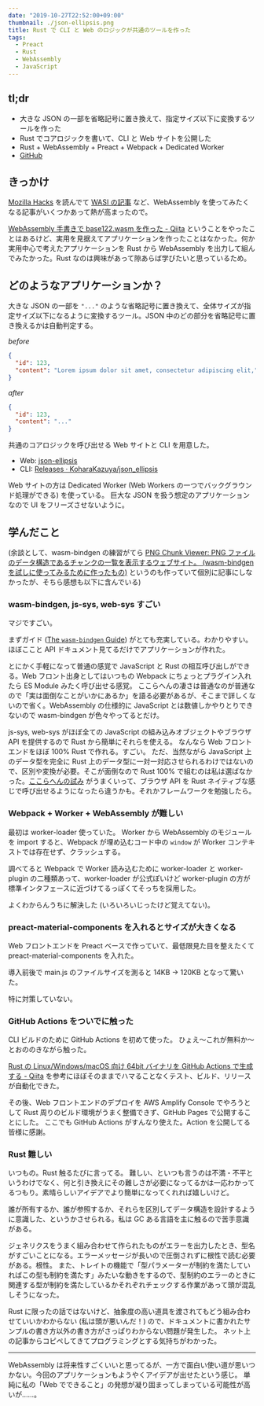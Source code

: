```yaml
---
date: "2019-10-27T22:52:00+09:00"
thumbnail: ./json-ellipsis.png
title: Rust で CLI と Web のロジックが共通のツールを作った
tags:
  - Preact
  - Rust
  - WebAssembly
  - JavaScript
---
```


## tl;dr

- 大きな JSON の一部を省略記号に置き換えて、指定サイズ以下に変換するツールを作った
- Rust でコアロジックを書いて、CLI と Web サイトを公開した
- Rust + WebAssembly + Preact + Webpack + Dedicated Worker
- [GitHub](https://github.com/KoharaKazuya/json_ellipsis)

## きっかけ

[Mozilla Hacks](https://hacks.mozilla.org/) を読んでて [WASI の記事](https://hacks.mozilla.org/2019/08/webassembly-interface-types/) など、WebAssembly を使ってみたくなる記事がいくつかあって熱が高まったので。

[WebAssembly 手書きで base122.wasm を作った - Qiita](https://qiita.com/KoharaKazuya/items/593aa8efbf743b20ec28) ということをやったことはあるけど、実用を見据えてアプリケーションを作ったことはなかった。何か実用中心で考えたアプリケーションを Rust から WebAssembly を出力して組んでみたかった。Rust なのは興味があって隙あらば学びたいと思っているため。

## どのようなアプリケーションか？

大きな JSON の一部を `"..."` のような省略記号に置き換えて、全体サイズが指定サイズ以下になるように変換するツール。JSON 中のどの部分を省略記号に置き換えるかは自動判定する。

_before_

```json
{
  "id": 123,
  "content": "Lorem ipsum dolor sit amet, consectetur adipiscing elit,"
}
```

_after_

```json
{
  "id": 123,
  "content": "..."
}
```

共通のコアロジックを呼び出せる Web サイトと CLI を用意した。

- Web: [json-ellipsis](https://koharakazuya.github.io/json_ellipsis/)
- CLI: [Releases · KoharaKazuya/json_ellipsis](https://github.com/KoharaKazuya/json_ellipsis/releases)

Web サイトの方は Dedicated Worker (Web Workers の一つでバックグラウンド処理ができる) を使っている。
巨大な JSON を扱う想定のアプリケーションなので UI をフリーズさせないように。

## 学んだこと

(余談として、wasm-bindgen の練習がてら [PNG Chunk Viewer: PNG ファイルのデータ構造であるチャンクの一覧を表示するウェブサイト。 (wasm-bindgen を試しに使ってみるために作ったもの)](https://github.com/KoharaKazuya/png-chunks-viewer) というのも作っていて個別に記事にしなかったが、そちら感想も以下に含んでいる)

### wasm-bindgen, js-sys, web-sys すごい

マジですごい。

まずガイド ([The `wasm-bindgen` Guide](https://rustwasm.github.io/docs/wasm-bindgen/)) がとても充実している。わかりやすい。
ほぼここと API ドキュメント見てるだけでアプリケーションが作れた。

とにかく手軽になって普通の感覚で JavaScript と Rust の相互呼び出しができる。Web フロント出身としてはいつもの Webpack にちょっとプラグイン入れたら ES Module みたく呼び出せる感覚。
ここらへんの凄さは普通なのが普通なので「実は面倒なことがいかにあるか」を語る必要があるが、そこまで詳しくないので省く。WebAssembly の仕様的に JavaScript とは数値しかやりとりできないので wasm-bindgen が色々やってるとだけ。

js-sys, web-sys がほぼ全ての JavaScript の組み込みオブジェクトやブラウザ API を提供するので Rust から簡単にそれらを使える。
なんなら Web フロントエンドをほぼ 100% Rust で作れる。すごい。
ただ、当然ながら JavaScript 上のデータ型を完全に Rust 上のデータ型に一対一対応させられるわけではないので、区別や変換が必要。そこが面倒なので Rust 100% で組むのは私は選ばなかった。[ここらへんの試み](https://hacks.mozilla.org/2019/08/webassembly-interface-types/) がうまくいって、ブラウザ API を Rust ネイティブな感じで呼び出せるようになったら違うかも。それかフレームワークを勉強したら。

### Webpack + Worker + WebAssembly が難しい

最初は worker-loader 使っていた。
Worker から WebAssembly のモジュールを import すると、Webpack が埋め込むコード中の `window` が Worker コンテキストでは存在せず、クラッシュする。

調べてると Webpack で Worker 読み込むために worker-loader と worker-plugin の二種類あって、worker-loader が公式ぽいけど worker-plugin の方が標準インタフェースに近づけてるっぽくてそっちを採用した。

よくわからんうちに解決した (いろいろいじったけど覚えてない)。

### preact-material-components を入れるとサイズが大きくなる

Web フロントエンドを Preact ベースで作っていて、最低限見た目を整えたくて preact-material-components を入れた。

導入前後で main.js のファイルサイズを測ると 14KB → 120KB となって驚いた。

特に対策していない。

### GitHub Actions をついでに触った

CLI ビルドのために GitHub Actions を初めて使った。
ひょえ〜これが無料か〜とおののきながら触った。

[Rust の Linux/Windows/macOS 向け 64bit バイナリを GitHub Actions で生成する - Qiita](https://qiita.com/dalance/items/66d97c252b8dd9c96c29) を参考にほぼそのままでハマることなくテスト、ビルド、リリースが自動化できた。

その後、Web フロントエンドのデプロイを AWS Amplify Console でやろうとして Rust 周りのビルド環境がうまく整備できず、GitHub Pages で公開することにした。
ここでも GitHub Actions がすんなり使えた。Action を公開してる皆様に感謝。

### Rust 難しい

いつもの。Rust 触るたびに言ってる。
難しい、といつも言うのは不満・不平というわけでなく、何と引き換えにその難しさが必要になってるかは一応わかってるつもり。素晴らしいアイデアでより簡単になってくれれば嬉しいけど。

誰が所有するか、誰が参照するか、それらを区別してデータ構造を設計するように意識した、というかさせられる。私は GC ある言語を主に触るので苦手意識がある。

ジェネリクスをうまく組み合わせて作られたものがエラーを出力したとき、型名がすごいことになる。エラーメッセージが長いので圧倒されずに根性で読む必要がある。根性。
また、トレイトの機能で「型パラメーターが制約を満たしていればこの型も制約を満たす」みたいな動きをするので、型制約のエラーのときに関連する型が制約を満たしているかそれぞれチェックする作業があって頭が混乱しそうになった。

Rust に限ったの話ではないけど、抽象度の高い道具を渡されてもどう組み合わせていいかわからない (私は頭が悪いんだ！) ので、ドキュメントに書かれたサンプルの書き方以外の書き方がさっぱりわからない問題が発生した。
ネット上の記事からコピペしてきてプログラミングとする気持ちがわかった。

---

WebAssembly は将来性すごくいいと思ってるが、一方で面白い使い道が思いつかない。今回のアプリケーションもようやくアイデアが出せたという感じ。
単純に私の「Web でできること」の発想が凝り固まってしまっている可能性が高いが……。
